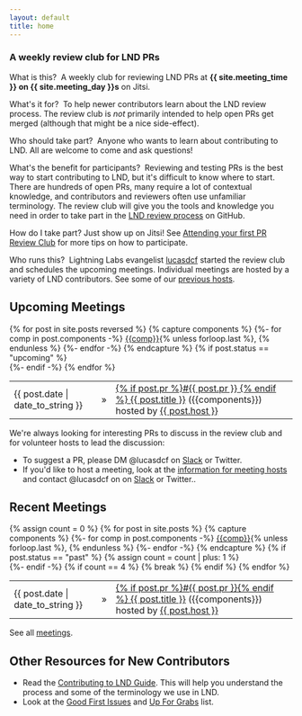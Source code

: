 ```yaml
---
layout: default
title: home
---
```

### A weekly review club for LND PRs

<span class="question">What is this?</span> &nbsp;A weekly club for reviewing
LND PRs at **{{ site.meeting_time }} on {{ site.meeting_day }}s** on Jitsi.

<span class="question">What's it for?</span> &nbsp;To help newer contributors
learn about the LND review process. The review club is *not* primarily
intended to help open PRs get merged (although that might be a nice
side-effect).

<span class="question">Who should take part?</span> &nbsp;Anyone who wants to
learn about contributing to LND. All are welcome to come and ask
questions!

<span class="question">What's the benefit for participants?</span>
&nbsp;Reviewing and testing PRs is the best way to start contributing to LND,
but it's difficult to know where to start. There are hundreds of open PRs,
many require a lot of contextual knowledge, and contributors and reviewers often
use unfamiliar terminology. The review club will give you the tools and
knowledge you need in order to take part in the [LND review
process](https://github.com/lightningnetwork/lnd/blob/master/docs/code_contribution_guidelines.md#code-review)
on GitHub.

<span class="question">How do I take part?</span> Just show up on Jitsi! See
[Attending your first PR Review Club](https://github.com/lightningnetwork/lnd/blob/master/docs/code_contribution_guidelines.md#code-review) 
for more tips on how to participate.

<span class="question">Who runs this?</span> &nbsp;Lightning Labs evangelist
[lucasdcf](https://github.com/lucasdcf) started the review club and schedules
the upcoming meetings. Individual meetings are hosted by a variety of LND
contributors. See some of our [previous hosts](/meetings-hosts/).

## Upcoming Meetings


<table>
{% for post in site.posts reversed %}
  {% capture components %}
  {%- for comp in post.components -%}
    <a href="/meetings-components/#{{comp}}">{{comp}}</a>{% unless forloop.last %}, {% endunless %}
  {%- endfor -%}
  {% endcapture %}
  {% if post.status == "upcoming" %}
    <tr>
      <div class="home-posts-post">
        <td class="Home-posts-post-date">{{ post.date | date_to_string }}</td>
        <td class="Home-posts-post-arrow">&raquo;</td>
        <td><a class="Home-posts-post-title" href="{{ post.url }}">{% if post.pr %}#{{ post.pr }} {% endif %} {{ post.title }}</a>
        ({{components}})
        <span class="host">hosted by
        <a class="host" href="/meetings-hosts/#{{post.host}}">{{ post.host }}</a>
        </span></td>
      </div>
    </tr>
  {%- endif -%}
{% endfor %}
</table>

We're always looking for interesting PRs to discuss in the review club and for
volunteer hosts to lead the discussion:

- To suggest a PR, please DM @lucasdcf on [Slack](https://lightning.engineering/slack.html) or Twitter.
- If you'd like to host a meeting, look at the [information for meeting
  hosts](https://github.com/bitcoin-core-review-club/bitcoin-core-review-club.github.io/blob/master/CONTRIBUTING.md)
  and contact @lucasdcf on on [Slack](https://lightning.engineering/slack.html) or Twitter..

## Recent Meetings

<table>
{% assign count = 0 %}
{% for post in site.posts %}
  {% capture components %}
  {%- for comp in post.components -%}
    <a href="/meetings-components/#{{comp}}">{{comp}}</a>{% unless forloop.last %}, {% endunless %}
  {%- endfor -%}
  {% endcapture %}
  {% if post.status == "past" %}
    {% assign count = count | plus: 1 %}
    <tr>
      <div class="home-posts-post">
        <td class="Home-posts-post-date">{{ post.date | date_to_string }}</td>
        <td class="Home-posts-post-arrow">&raquo;</td>
        <td><a class="Home-posts-post-title" href="{{ post.url }}">{% if post.pr %}#{{ post.pr }}{% endif %} {{ post.title }}</a>
        ({{components}})
        <span class="host">hosted by <a class="host" href="/meetings-hosts/#{{post.host}}">{{ post.host }}</a></span></td>
      </div>
    </tr>
  {%- endif -%}
  {% if count == 4 %}
    {% break %}
  {% endif %}
{% endfor %}
</table>

See all [meetings](/meetings/).

## Other Resources for New Contributors

- Read the [Contributing to LND
  Guide](https://github.com/lightningnetwork/lnd/blob/master/docs/code_contribution_guidelines.md). This
  will help you understand the process and some of the terminology we use in
  LND.
- Look at the [Good First
  Issues](https://github.com/lightningnetwork/lnd/labels/good%20first%20issue)
  and [Up For
  Grabs](https://github.com/lightningnetwork/lnd/labels/up%20for%20grabs)
  list.

